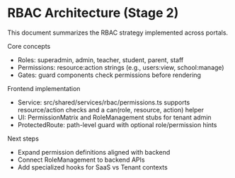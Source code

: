 # RBAC Architecture (Stage 2)

This document summarizes the RBAC strategy implemented across portals.

Core concepts
- Roles: superadmin, admin, teacher, student, parent, staff
- Permissions: resource:action strings (e.g., users:view, school:manage)
- Gates: guard components check permissions before rendering

Frontend implementation
- Service: src/shared/services/rbac/permissions.ts supports resource/action checks and a can(role, resource, action) helper
- UI: PermissionMatrix and RoleManagement stubs for tenant admin
- ProtectedRoute: path-level guard with optional role/permission hints

Next steps
- Expand permission definitions aligned with backend
- Connect RoleManagement to backend APIs
- Add specialized hooks for SaaS vs Tenant contexts

